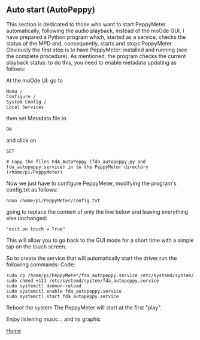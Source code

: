 ## Auto start (AutoPeppy)
This section is dedicated to those who want to start PeppyMeter automatically, following the audio playback, instead of the moOde GUI, I have prepared a Python program which, started as a service, checks the status of the MPD and, consequently, starts and stops PeppyMeter.
Obviously the first step is to have PeppyMeter: installed and running (see the complete procedure).
As mentioned, the program checks the current playback status: to do this, you need to enable metadata updating as follows:

At the moOde UI: go to
```
Menu / 
Configure / 
System Config / 
Local Services
```
then set Metadata file to
```
ON
```
and click on
```
SET
```

```
# Copy the files FdA_AutoPeppy (fda_autopeppy.py and fda_autopeppy.service) in to the PeppyMeter directory (/home/pi/PeppyMeter)
```
Now we just have to configure PeppyMeter, modifying the program's config.txt as follows:


```
nano /home/pi/PeppyMeter/config.txt
```

going to replace the content of only the line below and leaving everything else unchanged:

```
"exit.on.touch = True"
```

This will allow you to go back to the GUI mode for a short time with a simple tap on the touch screen.

So to create the service that will automatically start the driver run the following commands:
Code:

```
sudo cp /home/pi/PeppyMeter/fda_autopeppy.service /etc/systemd/system/
sudo chmod +111 /etc/systemd/system/fda_autopeppy.service
sudo systemctl daemon-reload
sudo systemctl enable fda_autopeppy.service
sudo systemctl start fda_autopeppy.service
```

Reboot the system
The PeppyMeter will start at the first "play".

Enjoy listening music... and its graphic

[Home](https://github.com/FdeAlexa/PeppyMeter_and_moOde/blob/main/README.md)
